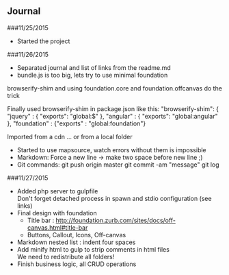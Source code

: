 ## Journal

###11/25/2015
- Started the project

###11/26/2015
- Separated journal and list of links from the readme.md
- bundle.js is too big, lets try to use minimal foundation

browserify-shim and using foundation.core and foundation.offcanvas do the trick   

Finally used browserify-shim in package.json like this:
  "browserify-shim": {
    "jquery" : { "exports": "global:$" },
    "angular" : { "exports": "global:angular" },
    "foundation" : {"exports" : "global:foundation"}   

Imported from a cdn ... or from a local folder

- Started to use mapsource, watch errors without them is impossible   
- Markdown: Force a new line -> make two space before new line ;)
- Git commands:
git push origin master
git commit -am "message"
git log

###11/27/2015   
- Added php server to gulpfile   
Don't forget detached process in spawn and stdio configuration (see links)   
- Final design with foundation  
    * Title bar : http://foundation.zurb.com/sites/docs/off-canvas.html#title-bar  
    * Buttons, Callout, Icons, Off-canvas  
- Markdown nested list : indent four spaces    
- Add minify html to gulp to strip comments in html files   
We need to redistribute all folders!  
- Finish business logic, all CRUD operations
